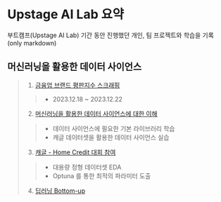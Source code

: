 # Upstage AI Lab 요약
부트캠프(Upstage AI Lab) 기간 동안 진행했던 개인, 팀 프로젝트와 학습을 기록 (only markdown)

## 머신러닝을 활용한 데이터 사이언스
> 1. [금융업 브랜드 평판지수 스크래핑](https://github.com/MangooH/myData_Brand_score_scrapping)
>> - 2023.12.18 ~ 2023.12.22
> 2. [머신러닝을 활용한 데이터 사이언스에 대한 이해](https://github.com/MangooH/Tutorial-for-Data-Science)
>> - 데이터 사이언스에 필요한 기본 라이브러리 학습
>> - 캐글 데이터셋을 활용한 데이터 사이언스 실습
> 3. [캐글 - Home Credit 대회 참여](https://github.com/MangooH/home_credit)
>> - 대용량 정형 데이터셋 EDA
>> - Optuna 를 통한 최적의 파라미터 도출
> 4. [딥러닝 Bottom-up](https://github.com/MangooH/Deep_learning)

